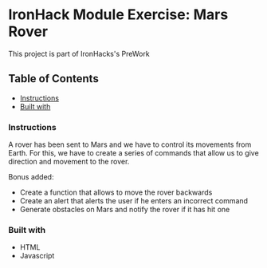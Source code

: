 # IronHack Module Exercise: Mars Rover 
This project is part of IronHacks's PreWork
## Table of Contents

* [Instructions](#instructions)
* [Built with](#build-with)


### Instructions
A rover has been sent to Mars and we have to control its movements from Earth. For this, we have to create a series of commands that allow us to give direction and movement to the rover.

Bonus added:
 * Create a function that allows to move the rover backwards
 * Create an alert that alerts the user if he enters an incorrect command
 * Generate obstacles on Mars and notify the rover if it has hit one
### Built with 
* HTML
* Javascript